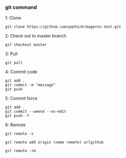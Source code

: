### git command

1: Clone 

`git clone https://github.com/pqthinh/magento.test.git`

2: Check out to master branch

`git checkout master`

3: Pull

`git pull`

4: Commit code 

```git
git add .
git commit -m "message"
git push
```

5: Commit force

``` git
git add .
git commit --amend --no-edit
git push -f
```
6: Remote

<!-- kiem tra remote tren project -->
`git remote -v`

<!-- Them remote -->
`git remote add origin (name remote) urlgithub `

<!-- Xoa remote cu -->
`git remote -rm`

<!-- oke -->